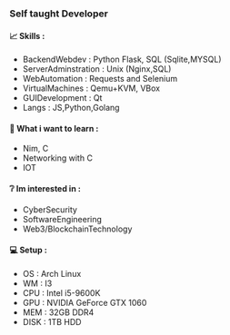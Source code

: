 ### Self taught Developer

#### 📈 Skills :
- BackendWebdev : Python Flask, SQL (Sqlite,MYSQL)
- ServerAdminstration : Unix (Nginx,SQL)
- WebAutomation : Requests and Selenium
- VirtualMachines : Qemu+KVM, VBox
- GUIDevelopment : Qt
- Langs : JS,Python,Golang 

#### 👀 What i want to learn :
- Nim, C
- Networking with C
- IOT

#### ❔ Im interested in :
- CyberSecurity
- SoftwareEngineering
- Web3/BlockchainTechnology

#### 💻 Setup :
- OS   : Arch Linux
- WM   : I3
- CPU  : Intel i5-9600K
- GPU  : NVIDIA GeForce GTX 1060
- MEM  : 32GB DDR4
- DISK : 1TB HDD
